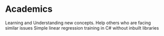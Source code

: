 # Academics
Learning and Understanding new concepts. Help others who are facing similar issues
Simple linear regression training in C# without inbuilt libraries
